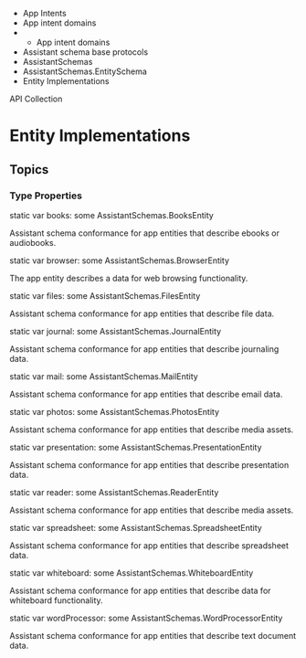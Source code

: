 

- App Intents
- App intent domains
- 
  - App intent domains
- Assistant schema base protocols
- AssistantSchemas
- AssistantSchemas.EntitySchema
-  Entity Implementations 

API Collection

# Entity Implementations

## Topics

### Type Properties

static var books: some AssistantSchemas.BooksEntity

Assistant schema conformance for app entities that describe ebooks or audiobooks.

static var browser: some AssistantSchemas.BrowserEntity

The app entity describes a data for web browsing functionality.

static var files: some AssistantSchemas.FilesEntity

Assistant schema conformance for app entities that describe file data.

static var journal: some AssistantSchemas.JournalEntity

Assistant schema conformance for app entities that describe journaling data.

static var mail: some AssistantSchemas.MailEntity

Assistant schema conformance for app entities that describe email data.

static var photos: some AssistantSchemas.PhotosEntity

Assistant schema conformance for app entities that describe media assets.

static var presentation: some AssistantSchemas.PresentationEntity

Assistant schema conformance for app entities that describe presentation data.

static var reader: some AssistantSchemas.ReaderEntity

Assistant schema conformance for app entities that describe media assets.

static var spreadsheet: some AssistantSchemas.SpreadsheetEntity

Assistant schema conformance for app entities that describe spreadsheet data.

static var whiteboard: some AssistantSchemas.WhiteboardEntity

Assistant schema conformance for app entities that describe data for whiteboard functionality.

static var wordProcessor: some AssistantSchemas.WordProcessorEntity

Assistant schema conformance for app entities that describe text document data.

